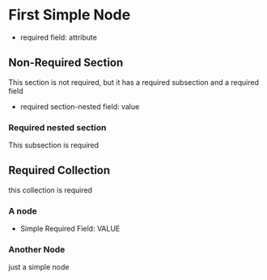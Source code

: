 ﻿# First Simple Node <node type="MainNodeType" ID="main"/>

- required field: attribute

## Non-Required Section

This section is not required, but it has a required subsection and a required field

- required section-nested field: value

### Required nested section

This subsection is required

## Required Collection

this collection is required

### A node <node type="Simple Node 2"/>

- Simple Required Field: VALUE

### Another Node <node type="Simple Node"/>

just a simple node